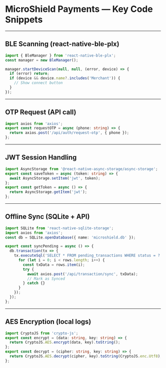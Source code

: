 # MicroShield Payments — Key Code Snippets

---

## BLE Scanning (react-native-ble-plx)
```typescript
import { BleManager } from 'react-native-ble-plx';
const manager = new BleManager();

manager.startDeviceScan(null, null, (error, device) => {
  if (error) return;
  if (device && device.name?.includes('Merchant')) {
    // Show connect button
  }
});
```

---

## OTP Request (API call)
```typescript
import axios from 'axios';
export const requestOTP = async (phone: string) => {
  return axios.post('/api/auth/request-otp', { phone });
};
```

---

## JWT Session Handling
```typescript
import AsyncStorage from '@react-native-async-storage/async-storage';
export const saveToken = async (token: string) => {
  await AsyncStorage.setItem('jwt', token);
};
export const getToken = async () => {
  return AsyncStorage.getItem('jwt');
};
```

---

## Offline Sync (SQLite + API)
```typescript
import SQLite from 'react-native-sqlite-storage';
import axios from 'axios';
const db = SQLite.openDatabase({ name: 'microshield.db' });

export const syncPending = async () => {
  db.transaction(tx => {
    tx.executeSql('SELECT * FROM pending_transactions WHERE status = ?', ['PendingSync'], async (_, { rows }) => {
      for (let i = 0; i < rows.length; i++) {
        const txData = rows.item(i);
        try {
          await axios.post('/api/transaction/sync', txData);
          // Mark as Synced
        } catch {}
      }
    });
  });
};
```

---

## AES Encryption (local logs)
```typescript
import CryptoJS from 'crypto-js';
export const encrypt = (data: string, key: string) => {
  return CryptoJS.AES.encrypt(data, key).toString();
};
export const decrypt = (cipher: string, key: string) => {
  return CryptoJS.AES.decrypt(cipher, key).toString(CryptoJS.enc.Utf8);
};
```
